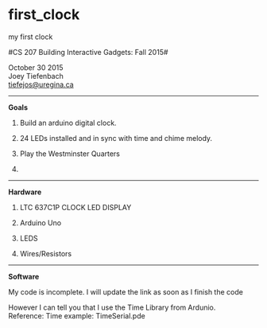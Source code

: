 # first_clock
my first clock


#CS 207 Building Interactive Gadgets: Fall 2015#

October 30 2015 <br>
Joey Tiefenbach <br>
tiefejos@uregina.ca 


------------


**Goals**<br>
1. Build an arduino digital clock. <br>

2. 24 LEDs installed and in sync with time and chime melody. <br>

3. Play the Westminster Quarters <br>

4. 

-------------------



**Hardware**<br>
1. LTC 637C1P CLOCK LED DISPLAY<br>

2. Arduino Uno<br>

3. LEDS<br>

4. Wires/Resistors<br>

--------------------------
**Software**<br>

My code is incomplete. I will update the link as soon as I finish the code

However I can tell you that I use the Time Library from Ardunio.<br>
Reference: Time example: TimeSerial.pde






